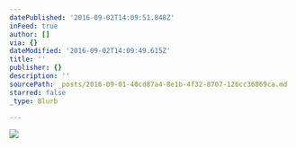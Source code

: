 ```yaml
---
datePublished: '2016-09-02T14:09:51.848Z'
inFeed: true
author: []
via: {}
dateModified: '2016-09-02T14:09:49.615Z'
title: ''
publisher: {}
description: ''
sourcePath: _posts/2016-09-01-40cd87a4-8e1b-4f32-8707-126cc36869ca.md
starred: false
_type: Blurb

---
```

![](https://the-grid-user-content.s3-us-west-2.amazonaws.com/902a1a53-2ed9-4c64-8a6a-88476d70e1bb.jpg)
